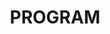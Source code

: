---
title: "PROGRAM"
permalink: /program/
header:
  image: /assets/images/Cleveland_Skyline_Aug_2006.JPG
layout: single
---